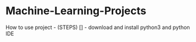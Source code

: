 # Machine-Learning-Projects

How to use project - (STEPS)
[] - download and install python3 and python IDE
